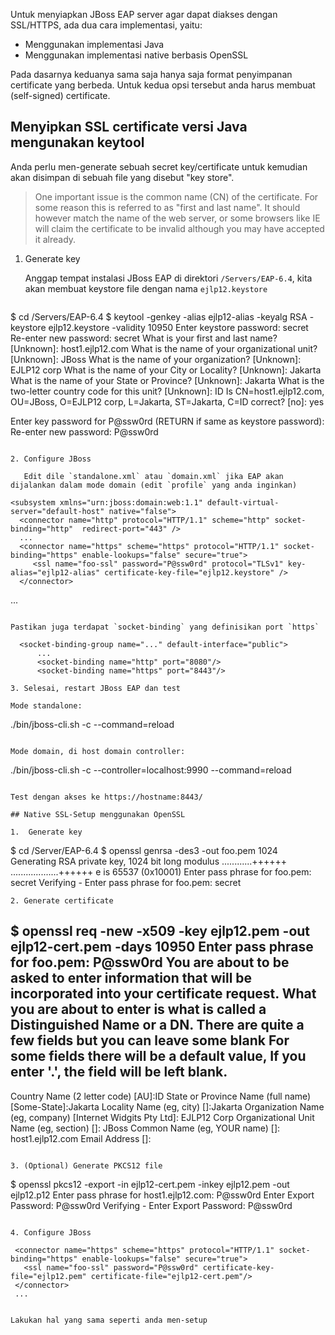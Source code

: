 Untuk menyiapkan JBoss EAP server agar dapat diakses dengan SSL/HTTPS, ada dua cara implementasi, yaitu:

* Menggunakan implementasi Java 
* Menggunakan implementasi native berbasis OpenSSL

Pada dasarnya keduanya sama saja hanya saja format penyimpanan certificate yang berbeda. Untuk kedua opsi tersebut anda harus membuat (self-signed) certificate.


## Menyipkan SSL certificate versi Java mengunakan keytool

Anda perlu men-generate sebuah  secret key/certificate untuk kemudian akan disimpan di sebuah file yang disebut "key store". 

> One important issue is the common name (CN) of the certificate. For some reason this is referred to as "first and last name". It should however match the name of the web server, or some browsers like IE will claim the certificate to be invalid although you may have accepted it already.

1. Generate key
   
   Anggap tempat instalasi JBoss EAP di direktori `/Servers/EAP-6.4`, kita akan membuat keystore file dengan nama `ejlp12.keystore`
   ```
 $ cd /Servers/EAP-6.4
 $ keytool -genkey -alias ejlp12-alias -keyalg RSA -keystore ejlp12.keystore -validity 10950
Enter keystore password: secret
Re-enter new password: secret
What is your first and last name?
  [Unknown]:  host1.ejlp12.com
What is the name of your organizational unit?
  [Unknown]:  JBoss
What is the name of your organization?
  [Unknown]:  EJLP12 corp
What is the name of your City or Locality?
  [Unknown]:  Jakarta
What is the name of your State or Province?
  [Unknown]:  Jakarta
What is the two-letter country code for this unit?
  [Unknown]:  ID
Is CN=host1.ejlp12.com, OU=JBoss, O=EJLP12 corp, L=Jakarta, ST=Jakarta, C=ID correct?
  [no]:  yes

Enter key password for <deva> P@ssw0rd
    (RETURN if same as keystore password):  
Re-enter new password: P@ssw0rd
```

2. Configure JBoss

   Edit dile `standalone.xml` atau `domain.xml` jika EAP akan dijalankan dalam mode domain (edit `profile` yang anda inginkan)

   ```
    <subsystem xmlns="urn:jboss:domain:web:1.1" default-virtual-server="default-host" native="false">
      <connector name="http" protocol="HTTP/1.1" scheme="http" socket-binding="http"  redirect-port="443" />
      ...
      <connector name="https" scheme="https" protocol="HTTP/1.1" socket-binding="https" enable-lookups="false" secure="true">
         <ssl name="foo-ssl" password="P@ssw0rd" protocol="TLSv1" key-alias="ejlp12-alias" certificate-key-file="ejlp12.keystore" />
      </connector>
   ...
   </subsystem>
   ```
   
   Pastikan juga terdapat `socket-binding` yang definisikan port `https`
   ```
      <socket-binding-group name="..." default-interface="public">
          ...
          <socket-binding name="http" port="8080"/>
          <socket-binding name="https" port="8443"/>
   ```
3. Selesai, restart JBoss EAP dan test 

   Mode standalone: 
   ```
   ./bin/jboss-cli.sh -c --command=reload
   ```
    
  Mode domain, di host domain controller:
  ```
  ./bin/jboss-cli.sh -c --controller=localhost:9990 --command=reload
  ``` 
    
  Test dengan akses ke https://hostname:8443/ 

## Native SSL-Setup menggunakan OpenSSL

1.  Generate key
   ```
   $ cd /Server/EAP-6.4
   $ openssl genrsa -des3 -out foo.pem 1024
   Generating RSA private key, 1024 bit long modulus
   ............++++++
   ...................++++++
   e is 65537 (0x10001)
   Enter pass phrase for foo.pem: secret
   Verifying - Enter pass phrase for foo.pem: secret
   ```
2. Generate certificate

   ```
   $ openssl req -new -x509 -key ejlp12.pem -out ejlp12-cert.pem -days 10950
   Enter pass phrase for foo.pem: P@ssw0rd
   You are about to be asked to enter information that will be incorporated
   into your certificate request.
   What you are about to enter is what is called a Distinguished Name or a DN.
   There are quite a few fields but you can leave some blank
   For some fields there will be a default value,
   If you enter '.', the field will be left blank.
   -----
   Country Name (2 letter code) [AU]:ID
   State or Province Name (full name) [Some-State]:Jakarta
   Locality Name (eg, city) []:Jakarta
   Organization Name (eg, company) [Internet Widgits Pty Ltd]: EJLP12 Corp
   Organizational Unit Name (eg, section) []: JBoss
   Common Name (eg, YOUR name) []: host1.ejlp12.com
   Email Address []:
   ```

3. (Optional) Generate PKCS12 file
   ```
   $ openssl pkcs12 -export -in ejlp12-cert.pem -inkey ejlp12.pem  -out ejlp12.p12
   Enter pass phrase for host1.ejlp12.com: P@ssw0rd
   Enter Export Password: P@ssw0rd
   Verifying - Enter Export Password: P@ssw0rd
   ```

4. Configure JBoss 

   ```
   <subsystem xmlns="urn:jboss:domain:web:1.1" default-virtual-server="default-host" native="true">
     <connector name="http" protocol="HTTP/1.1" scheme="http" socket-binding="http" redirect-port="443" />
    
     <connector name="https" scheme="https" protocol="HTTP/1.1" socket-binding="https" enable-lookups="false" secure="true">
       <ssl name="foo-ssl" password="P@ssw0rd" certificate-key-file="ejlp12.pem" certificate-file="ejlp12-cert.pem"/>
     </connector>
     ...
   ```
   
Lakukan hal yang sama seperti anda men-setup 
